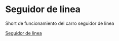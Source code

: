# Seguidor de linea

Short de funcionamiento del carro seguidor de linea

[Seguidor de linea](https://youtube.com/shorts/lsHlcd1L3ZU?feature=share)
